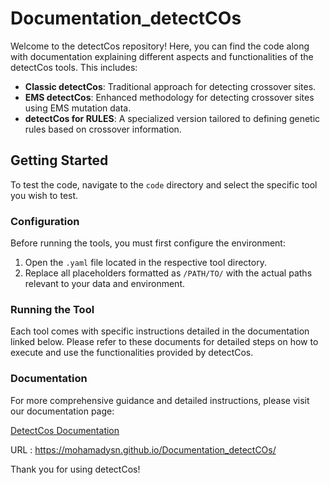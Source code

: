 # Documentation_detectCOs

Welcome to the detectCos repository! Here, you can find the code along with documentation explaining different aspects and functionalities of the detectCos tools. This includes:

- **Classic detectCos**: Traditional approach for detecting crossover sites.
- **EMS detectCos**: Enhanced methodology for detecting crossover sites using EMS mutation data.
- **detectCos for RULES**: A specialized version tailored to defining genetic rules based on crossover information.

## Getting Started

To test the code, navigate to the `code` directory and select the specific tool you wish to test.

### Configuration

Before running the tools, you must first configure the environment:

1. Open the `.yaml` file located in the respective tool directory.
2. Replace all placeholders formatted as `/PATH/TO/` with the actual paths relevant to your data and environment.

### Running the Tool

Each tool comes with specific instructions detailed in the documentation linked below. Please refer to these documents for detailed steps on how to execute and use the functionalities provided by detectCos.

### Documentation

For more comprehensive guidance and detailed instructions, please visit our documentation page:

[DetectCos Documentation](https://mohamadysn.github.io/Documentation_detectCOs/)

URL :  https://mohamadysn.github.io/Documentation_detectCOs/

Thank you for using detectCos!


  
 
